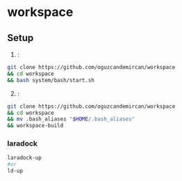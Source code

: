 # workspace

## Setup
1. :
```bash
git clone https://github.com/oguzcandemircan/workspace 
&& cd workspace 
&& bash system/bash/start.sh

```

2. :
```bash
git clone https://github.com/oguzcandemircan/workspace 
&& cd workspace 
&& mv .bash_aliases "$HOME/.bash_aliases" 
&& workspace-build

```

### laradock
```bash
laradock-up
#or
ld-up
